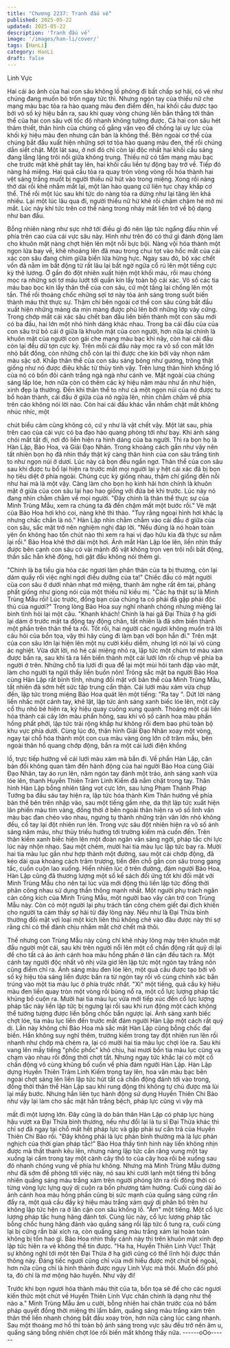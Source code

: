 ```yaml
---
title: "Chương 2237: Tranh đấu về"
published: 2025-05-22
updated: 2025-05-22
description: 'Tranh đấu về'
image: '/images/han-li/cover/'
tags: [HanLi]
category: HanLi
draft: false
---
```


Linh Vực

Hai cái ảo ảnh của hai con sâu không lồ phóng đi bất chấp sợ hãi,
có vẻ như chúng đang muốn bỏ trốn ngay tức thì.
Nhưng ngón tay của thiếu nữ che mạng màu bạc tỏa ra hào
quang màu đen điểm đến, hai khối cầu được tạo bởi vô số ký
hiệu bắn ra, sau khi quay vòng chúng liền bắn thẳng tới thân thể
của hai con sâu với tốc độ nhanh không tưởng được.
Cả hai con sâu hét thảm thiết, thân hình của chúng cố gắng vặn
vẹo để chống lại uy lực của khối ký hiệu màu đen nhưng căn bản
là không thể. Bên ngoài cơ thể của chúng bắt đầu xuất hiện
những sợi tơ tỏa hào quang màu đen, thế rồi chúng dần siết chặt.
Một lát sau, ở nơi đó chỉ còn lại độc nhất hai khối cầu sáng đang
lẳng lặng trôi nổi giữa không trung.
Thiếu nữ có tấm mạng màu bạc che trước mặt khẽ phất tay lên,
hai khối cầu liền tự động bay trở về.
Tiếp đó nàng há miệng.
Hai quả cầu tỏa ra quay tròn vòng vòng rồi hóa thành hai vệt sáng
trắng muốt bị người thiếu nữ hút vào trong miệng.
Xong rồi nàng thở dài rồi khẽ nhắm mắt lại, một làn hào quang cứ
liên tục chạy khắp cơ thể. Thế rồi một lúc sau khí tức do nàng tỏa
ra dừng như lại tăng lên khá nhiều.
Lại một lúc lâu qua đi, người thiếu nữ hừ khẽ rồi chậm chậm hé
mở mi mắt. Lúc này khí tức trên cơ thể nàng trong nháy mắt liền
trở về bộ dạng như ban đầu.

Bỗng nhiên nàng như sực nhớ tới điều gì đó nên lập tức ngẩng
đầu nhìn về phía trên cao của cái vực sâu này. Hình như trên đó
có thứ gì đánh động làm cho khuôn mặt nàng chợt hiện lên một
nỗi bực bội. Nàng vội hóa thành một ngọn lửa bay về, khẽ nhoáng
lên đã mau trong chui tọt vào hốc mắt của cái xác con sâu đang
chìm giữa biển lửa hừng hực.
Ngay sau đó, bộ xác chết vốn đã nằm im bất động từ rất lâu lại
bất ngờ ngửa cổ rú lên một tiếng cực kỳ thê lương. Ở gần đó đột
nhiên xuất hiện một khối máu, rồi mau chóng mọc ra những sợi tơ
máu lướt tới quấn kín lấy toàn bộ cái xác.
Vô số các tia máu bao bọc kín lấy thân thể của con sâu, cứ một
tầng lại chồng lên một tần. Thế rồi thoáng chốc những sợi tơ này
tỏa ánh sáng trong suốt biến thành máu thịt thực sự. Thậm chí
bên ngoài cơ thể con sâu cũng bắt đầu xuất hiện những mảng da
mịn màng được phủ lên bởi những lớp vảy cứng.
Trong chớp mắt cái xác sâu chết ban đầu liền biến thành một con
sâu mới có ba đầu, hai lớn một nhỏ hình dáng khác nhau.
Trong ba cái đầu của của con sâu trừ bỏ cái ở giữa là khuôn mặt
của con người, hơn nữa lại chính là khuôn mặt của người con gái
che mạng màu bạc khi nãy, còn hai cái đầu còn lại đều dữ tợn
cực kỳ. Trên mỗi cái đầu này mọc ra vô số con mắt lớn nhỏ bất
đồng, còn những chỗ còn lại thì được che kín bởi vảy nhọn năm
màu sặc sỡ.
Khắp thân thể của con sâu sáng bóng như gương, trông thật
giống như nó được điêu khắc từ thủy tinh vậy. Trên lưng thân
hình khổng lồ của nó có bốn đôi cánh trắng ngà ngà như cánh ve.
Mặt ngoài của chúng sáng lấp lóe, hơn nữa còn có thêm các ký
hiệu năm màu như ẩn như hiện, xinh đẹp lạ thường.
Đến khi thân thể to như cả một ngọn núi của nó được tu bổ hoàn
thành, cái đầu ở giữa của nó ngửa lên, nhìn chằm chằm về phía
trên cáo không nói lời nào.
Còn hai cái đầu khác vẫn nhắm chặt mắt không nhúc nhíc, một

chút biểu cảm cũng không có, cứ y như là vật chết vậy.
Một lát sau, phía trên cao của cái vực có ba đạo hào quang
phóng tới như bay.
Khi ánh sáng chói mắt tắt đi, nơi đó liền hiện ra hình dáng của ba
người.
Thì ra bọn họ là Hàn Lập, Bảo Hoa, và Giải Đạo Nhân.
Trong khoảng cách gần như vậy nên tất nhiên bọn họ đã nhìn
thấy thật kỹ càng thân hình của con sâu trắng tinh to như ngọn
núi ở dươi. Lúc này cả bọn đều ngẩn ngơ.
Thân thể của con sâu sau khi được tu bổ lại hiện ra trước mắt
mọi người lại y hệt cái xác đã bị bọn họ tiêu diệt ở phía ngoài.
Chúng cực kỳ giống nhau, thậm chí giống đến nỗi như hai mà là
một vậy.
Càng làm cho bọn họ kinh hãi hơn chính là khuôn mặt ở giữa của
con sâu lại hao hao giống với đứa bé khi trước. Lúc này nó đang
nhìn chằm chằm về mọi người.
"Đây chính là thân thể thực sự của Minh Trùng Mẫu, xem ra
chúng ta đã đến chậm mất một bước rồi." Vẻ mặt của Bảo Hoa
hơi khó coi, nàng khẽ thì thào.
"Tuy rằng ngoại hình hơi khác lạ nhưng chắc chắn là nó." Hàn
Lập nhìn chằm chằm vào cái đầu ở giữa của con sâu, sắc mặt trở
nên nghiệm nghị đáp lời.
"Nếu đúng là nó hoàn toàn yên ổn không hao tổn chút nào thì
xem ra hai vị đạo hữu kia đã thực sự nằm lại rồi."
Bảo Hoa khẽ thở dài một hơi.
Ánh mắt Hàn Lập lóe lên, liền nhìn thấy được bên cạnh con sâu
có vài mảnh đồ vật không trọn vẹn trôi nổi bất động, thần sắc hắn
khẽ động, hơi gật đầu không nói thêm gì.

"Chính là ba tiểu gia hỏa các ngươi làm phân thân của ta bị
thương, còn lại dám quấy rối việc nghỉ ngơi điều dưỡng của ta!"
Chiếc đầu có mặt người của con sâu ở dưới nhàn nhạt mở
miệng, thanh âm nghe rất êm tai, phảng phất giống như giọng nói
của một thiếu nữ kiều mị.
"Các hạ thật sự là Minh Trùng Mẫu rồi! Lúc trước, đồng bạn của
chúng ta có phải đã gặp phải độc thủ của ngươi?" Trong lòng Bảo
Hoa suy nghĩ nhanh chóng nhưng miệng lại bình tĩnh hỏi lại một
câu.
"Khanh khách! Chính là hai gã Đại Thừa ở hạ giới lại dám ở trước
mặt ta động tay động chân, tất nhiên là đã sớm biến thành một
phần trên thân thể ta rồi. Tốt rồi, hai người các ngươi không muốn
trả lời câu hỏi của bổn tọa, vậy thì hãy cùng đi làm bạn với bọn
hắn đi." Trên mặt của con sâu lớn lại hiện lên một nụ cười kiều
diễm, nhưng lợi nói lại vô cùng ác nghiệt.
Vừa dứt lời, nó hé cái miệng nhỏ ra, lập tức một chùm tơ màu
xám được bắn ra, sau khi tả ra liền biến thành một cái lưới lớn rồi
chụp về phía ba người ở trên.
Những chỗ tia lưới đi qua để lại một mùi hôi tanh đập vào mặt,
làm cho người ta ngửi thấy liền buồn nôn!
Trông sắc mặt ba người Bảo Hoa cùng Hàn Lập rất bình tĩnh,
nhưng đối mặt với bản thể của Minh Trùng Mẫu, tất nhiên đã sớm
hết sức tập trung cẩn thận.
Cái lưới màu xám vừa chụp đến, lập tức trong miệng Bảo Hoa
quát lên một tiếng: "Ra tay ". Dứt lời nàng liền nhấc một cánh tay,
khẽ lật, lập tức ánh sáng xanh biếc lóe lên, một cây cổ thụ nhỏ bé
hiện ra, ký hiệu quay cuồng xung quanh. Thoáng một cái liền hóa
thành cái cây lớn màu phấn hồng, sau khí vô số cánh hoa màu
phấn hồng phất phới, lập tức trải rộng khắp hư không rồi đem bao
phủ toàn bộ khu vực phía dưới.
Cùng lúc đó, thân hình Giải Đạo Nhân xoay một vòng, ngay tại
chỗ hóa thành một con cua màu vàng óng lớn cỡ trăm mẫu, bên
ngoài thân hồ quang chớp động, bắn ra một cái lưới điện khổng

lồ, trực tiếp hướng về cái lưới màu xám mà bắn đi.
Về phần Hàn Lập, căn bản đối không quan tâm đến hành động
của hai người Bảo Hoa cùng Giải Đạo Nhân, tay áo run lên, năm
ngón tay đánh một trảo, ánh sáng xanh vừa lóe lên, thanh Huyền
Thiên Trảm Linh Kiếm đã nắm chặt trong tay.
Thân hình Hàn Lập bỗng nhiên tăng vọt cực lớn, sau lưng Phạm
Thánh Pháp Tướng ba đầu sáu tay hiện ra, lập tức hóa thành Kim
Thân hướng về phía bản thể bên trên nhập vào, sau một tiếng
gầm nhẹ, da thịt lập tức xuất hiện lân phiến màu tím vàng, đồng
thời ở bên ngoài thân hiện ra vô số linh văn màu bạc đan chéo
vào nhau, ngưng tụ thành những trận văn lớn nhỏ không đều, cổ
tay lại đột nhiên run lên.
Trong vực sâu đột nhiên hiện ra vô số ánh sáng năm màu, như
thủy triều hướng tới trường kiếm mà cuốn đến.
Trên thân kiếm xanh biếc hiện lên một đoàn ngân văn sáng ngời,
pháp tắc chi lực lúc này nhộn nhạo. Sau một chém, mười hai tia
màu lục lập tức bay ra.
Mười hai tia màu lục gần như hợp thành một đường, sau một cái
chớp động, đã kéo dài qua khoảng cách trăm trượng, tiến đến
chỗ gần con sâu trong gang tấc, cuồn cuộn lao xuống.
Hiển nhiên lúc ở trên đường, đám người Bảo Hoa, Hàn Lập cũng
đã thương lượng một số kế sách đối ứng tốt khi đối mặt với Minh
Trùng Mẫu cho nên tại lúc vừa mới động thủ liền lập tức đồng thời
phân công nhau sử dụng thần thông mạnh nhất.
Một người phụ trách ngăn cản công kích của Minh Trùng Mẫu,
một người bao vây cản trở con Trùng Mẫu này.
Còn có một người lại phụ trách tấn công chém giết đại địch khiến
cho người ta cảm thấy sợ hãi từ đáy lòng này.
Nếu như là Đại Thừa bình thường đối mặt vợi loại một kích liên
thủ không chê vào đâu được này thì sợ rằng chỉ có thể đành chịu
nhắm mắt chờ chết mà thôi.

Thế nhưng con Trùng Mẫu này cũng chỉ khẽ nhảy lông mày trên
khuôn mặt đầu người một cái, sau khi trên người nổi lên một cổ
chấn động rất quỷ dị lại để cho tất cả ảo ảnh cánh hoa màu hồng
phấn ở lân cận đều tách ra. Một cánh tay người độc nhất vô nhị
vừa giơ lên lập tức một ngón tay trắng nõn cũng điểm chỉ ra.
Ánh sáng màu đen lóe lên, một quả cầu được tạo bởi vô số ký
hiệu tỏa sáng liền được bắn ra từ ngòn tay rồi vô cùng chính xác
bắn trúng vào một tia màu lục ở phía trước nhất.
"Xì" một tiếng, quả cầu ký hiệu màu đen liền quay tròn một vòng
rồi bùng nổ ra, một cổ lực lượng pháp tắc khủng bố cuộn ra.
Mười hai tia màu lục vừa mới tiếp xúc đến cổ lực lượng pháp tắc
này liền lập tức bị ngưng lại rồi sau khi run động một cách không
thể tưởng tượng được liền bỗng chốc bắn ngược lại.
Ánh sáng xanh biếc chợt lóe, tia màu lục liền đến trước mắt đám
người Hàn Lập một cách rất quỷ dị.
Lần này không chỉ Bảo Hoa mà sắc mặt Hàn Lập cũng bỗng chốc
đại biến.
Hắn không suy nghĩ thêm, trường kiếm trong tay đột nhiên run lên
rồi nhanh như chớp mà chém ra, lại có mười hai tia màu lục chợi
lóe ra.
Sau khi vang lên mấy tiếng "phốc phốc" khó chịu, hai mươi bốn
tia màu lục cùng va chạm vào nhau rồi đồng thời chợt tắt. Nhưng
ngay tức khắc lại có một cổ chấn động vô cùng khủng bố cuốn về
phía đám người Hàn Lập.
Hàn Lập dựng Huyền Thiên Trảm Linh Kiếm trong tay lên, hoa
văn màu bạc bên ngoài chợt sáng lên liền lập tức hút tất cả chấn
động đánh tới vào trong, đồng thời thân thể Hàn Lập sau khi rung
động thì không tự chủ được mà lùi lại mấy bước.
Nhưng hắn liên tục hành động sử dụng Huyền Thiên Chi Bảo như
vậy lại làm cho sắc mặt hắn trắng bệch, pháp lực cũng vì vậy mà

mất đi một lượng lớn.
Đây cũng là do bản thân Hàn Lập có pháp lực hùng hậu vượt xa
Đại Thừa bình thương, nếu như đổi lại là tu sĩ Đại Thừa khác thì
chỉ sợ đã ngay tại chỗ mất hết pháp lực và gặp phải sự cắn trả
của Huyền Thiên Chi Bảo rồi.
"Đây không phải là lực phản bình thường mà là lực phản nghịch
của thời gian pháp tắc!" Bảo Hoa thấy tình hinh này liền không
nhịn được mà thất thanh kêu lên, nhưng nàng lập tức cắn răng
vung một tay xuống lại cầm trong tay một cành cây thô to của cây
hoa rồi bẻ xuống sau đó nhanh chóng vung về phía hư không.
Nhưng mà Minh Trùng Mẫu dường như đã sớm đề phòng tới việc
này, nó sau khi cười lạnh một tiếng thì bỗng nhiên quầng sáng
màu trắng xám trên người phóng lớn ra rồi đông thời có từng
vòng lực lựng quỷ dị cuộn ra bốn phương tám hướng.
Cuối cùng dải ảo ảnh cánh hoa màu hồng phấn cũng bị sức mạnh
của quầng sáng cứng rắn đẩy ra, một quả cầu đầy ký hiệu màu
trắng xám quỷ dị phân bố trên hư không lập tức hện ra ở lân cận
con sâu khổng lồ.
"Ầm" một tiếng.
Một cổ lực lượng pháp tắc hung hăng đánh tơi.
Cùng lúc này, cổ lực lượng pháp tắc bỗng chốc hung hăng đánh
vào quầng sáng rồi lập tức ổ tung ra, cuối cùng lại bị cứng rắn bài
xích ra, còn quấng sáng màu trắng xám lại hoàn toàn không bị tổn
hao gì.
Bảo Hoa nhìn thấy cảnh này thì trên khuôn mặt xinh đẹp lập tức
hiên ra vẻ không thể tin được.
"Ha ha, Huyền Thiên Linh Vực! Thật sự không nghĩ tới một tên
Đại Thừa ở hạ giới cũng có thể lĩnh hội được thần thông này.
Đáng tiếc ngươi cũng chỉ vừa mới hiểu được một chút bề ngoài,
hơn nữa cũng chỉ là hình thành được ngụy Linh Vực mà thôi.
Muốn đối phó ta, đó chỉ là mơ mộng hão huyền. Như vậy đi!

Trước khi bọn ngươi hóa thành máu thịt của ta, bổn tọa sẽ để cho
các ngươi kiến thức một chút về Huyền Thiên Linh Vực chân
chính là dạng như thế nào a." Minh Trùng Mẫu âm u cười, bỗng
nhiên hai chân trước của nó bấm pháp quyết đồng thời miệng thì
lẩm bẩm, quầng sáng màu trắng xám trên thân thể liền nhanh
chóng bắt đầu xoay tròn, hơn nữa càng lúc càng nhanh.
Sau một thoáng mơ hồ thì toàn bộ ánh sáng trong vực sâu đều
trở nên âm u, quầng sáng bỗng nhiên chợt lóe rồi biến mất không
thấy nữa.
------oOo------

